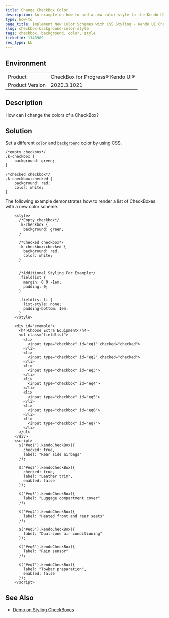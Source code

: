 ```yaml
---
title: Change CheckBox Color
description: An example on how to add a new color style to the Kendo UI CheckBox by using CSS.
type: how-to
page_title: Implement New Color Schemes with CSS Styling - Kendo UI CheckBox for jQuery
slug: checkbox-background-color-style
tags: checkbox, background, color, style
ticketid: 1140909
res_type: kb
---
```


## Environment

<table>
 <tr>
  <td>Product</td>
  <td>CheckBox for Progress® Kendo UI®</td>
 </tr>
 <tr>
  <td>Product Version</td>
  <td>2020.3.1021</td>
 </tr>
</table>

## Description

How can I change the colors of a CheckBox?   

## Solution

Set a different [`color`](https://www.w3schools.com/cssref/pr_text_color.asp) and [`background`](https://www.w3schools.com/css/css_background.asp) color by using CSS.  

```
/*empty checkbox*/
.k-checkbox {
    background: green;
}

/*checked checkbox*/
.k-checkbox:checked {
    background: red;
    color: white;
}
```

The following example demonstrates how to render a list of CheckBoxes with a new color scheme.

```dojo
    <style>
      /*Empty checkbox*/
      .k-checkbox {
        background: green;
      }

      /*Checked checkbox*/
      .k-checkbox:checked {
        background: red;
        color: white;
      }


      /*Additional Styling For Example*/
      .fieldlist {
        margin: 0 0 -1em;
        padding: 0;
      }

      .fieldlist li {
        list-style: none;
        padding-bottom: 1em;
      }
    </style>

    <div id="example">
      <h4>Choose Extra Equipment</h4>
      <ul class="fieldlist">
        <li>
          <input type="checkbox" id="eq1" checked="checked">
        </li>
        <li>
          <input type="checkbox" id="eq2" checked="checked">
        </li>
        <li>
          <input type="checkbox" id="eq3">
        </li>
        <li>
          <input type="checkbox" id="eq4">
        </li>
        <li>
          <input type="checkbox" id="eq5">
        </li>
        <li>
          <input type="checkbox" id="eq6">
        </li>
        <li>
          <input type="checkbox" id="eq7">
        </li>
      </ul>
    </div>  
    <script>
      $('#eq1').kendoCheckBox({
        checked: true,
        label: "Rear side airbags"
      });

      $('#eq2').kendoCheckBox({
        checked: true,
        label: "Leather trim",
        enabled: false
      });

      $('#eq3').kendoCheckBox({
        label: "Luggage compartment cover"
      });

      $('#eq4').kendoCheckBox({
        label: "Heated front and rear seats"
      });

      $('#eq5').kendoCheckBox({
        label: "Dual-zone air conditioning"
      });

      $('#eq6').kendoCheckBox({
        label: "Rain sensor"
      });

      $('#eq7').kendoCheckBox({
        label: "Towbar preparation",
        enabled: false
      });
    </script>
```

## See Also

* [Demo on Styling CheckBoxes](https://demos.telerik.com/kendo-ui/styling/checkboxes)
